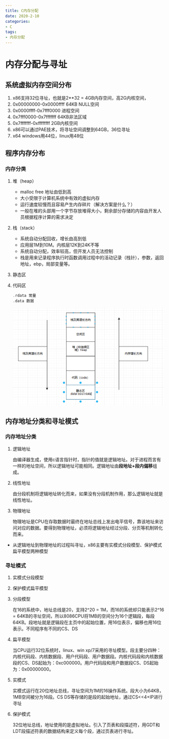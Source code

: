 ```yaml
---
title: C内存分配
date: 2020-2-10
categories: 
- C
tags: 
- 内存分配
---
```


# 内存分配与寻址

## 系统虚拟内存空间分布
  1. x86支持32位寻址，也就是2**32 = 4GB内存空间，高2G内核空间，
  2. 0x00000000-0x0000ffff 64KB NULL空间
  3. 0x0000ffff-0x7fff0000 进程空间
  4. 0x7fff0000-0x7fffffff 64KB非法区域
  5. 0x7fffffff-0xffffffff 2GB内核空间
  6. x86可以通过PAE技术，将寻址空间调整到64GB，36位寻址
  7. x64 windows用44位，linux用48位

## 程序内存分布
### 内存分类
1. 堆（heap）
   - malloc free 地址由低到高
   - 大小受限于计算机系统中有效的虚拟内存
   - 运行速度较慢而且容易产生内存碎片（解决方案是什么？）
   - 一般在堆的头部用一个字节存放堆得大小，剩余部分存储的内容由开发人员根据程序计算的需求决定
2. 栈（stack）
   - 系统自动分配回收，增长由高到低
   - 应用层1M到10M。内核层12K到24K不等
   - 系统自动分配，效率较高，但开发人员无法控制
   - 栈是用来记录程序执行时函数调用过程中的活动记录（栈针），参数，返回地址，ebp，局部变量等。
3. 静态区
4. 代码区

    ```c
    .rdata 常量
    .data 数据
    ```

    ![内存分类](/images/cc/内存分类.PNG)

## 内存地址分类和寻址模式
### 内存地址分类
   1. 逻辑地址

       由编译器生成，使用c语言指针时，指针的值就是逻辑地址。对于进程而言有一样的地址空间，所以逻辑地址可能相同。逻辑地址由**段地址+段内偏移**组成。
   2. 线性地址

       由分段机制将逻辑地址转化而来，如果没有分段机制作用，那么逻辑地址就是线性地址。
   3. 物理地址

       物理地址是CPU在存取数据时最终在地址总线上发出电平信号，靠该地址来访问对应的数据。要得到物理地址，必须将逻辑地址经过分段、分页等机制转化而来。
   - 从逻辑地址到物理地址的过程叫寻址，x86主要有实模式分段模型、保护模式扁平模型两种模型
### 寻址模式
1. 实模式分段模型
2. 保护模式扁平模型
3. 分段模型
   
   在16的系统中，地址总线是20，支持2^20 = 1M，而16的系统却只能表示2^16 = 64KB的寻址空间，所以8086CPU将1MB的空间分为16个逻辑段，每段64KB。段地址就是逻辑段在主页中的起始位置，用16位表示，偏移也用16位表示。不同程序有不同的CS、DS
4. 扁平模型

    当CPU运行32位系统时，linux、win xp/7采用的寻址模型。段主要分四种：内核代码段、内核数据段、用户代码段、用户数据段。内核代码段和内核数据段的CS、DS起始为：0xc000000。用户代码段和用户数据段CS、DS起始为：0x00000000。
5. 实模式

    实模式运行在20位地址总线，寻址空间为1M的16操作系统。段大小为64KB，1MB空间被分为16段。CS DS等存储的是段的起始地址，通过CS<<4+IP进行寻址
6. 保护模式

    32位地址总线，地址使用的是虚拟地址。引入了页表和段描述符，用GDT和LDT段描述符表的数据结构来定义每个段，通过页表进行寻址。